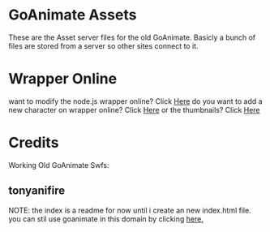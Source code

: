 # GoAnimate Assets
These are the Asset server files for the old GoAnimate. Basicly a bunch of files are stored from a server so other sites connect to it.



# Wrapper Online
want to modify the node.js wrapper online? Click [Here](https://github.com/2Epik4u/Wrapper-Online)
do you want to add a new character on wrapper online? Click [Here](https://github.com/2Epik4u/Wrapper-Online-Characters)
or the thumbnails? Click [Here](https://github.com/2Epik4u/Wrapper-Online-thumbnails)



# Credits
Working Old GoAnimate Swfs:
## tonyanifire
NOTE: the index is a readme for now until i create an new index.html file.
you can stil use goanimate in this domain by clicking <a href="/dashboard/videos">here.</a>
